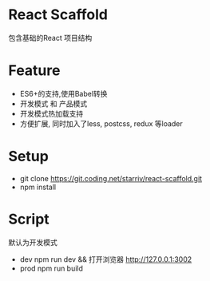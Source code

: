 # React Scaffold
包含基础的React 项目结构

# Feature
- ES6+的支持,使用Babel转换
- 开发模式 和 产品模式
- 开发模式热加载支持
- 方便扩展, 同时加入了less, postcss, redux 等loader

# Setup
- git clone https://git.coding.net/starriv/react-scaffold.git
- npm install

# Script
默认为开发模式
- dev npm run dev && 打开浏览器 http://127.0.0.1:3002
- prod npm run build
